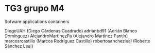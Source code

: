 # TG3 grupo M4
Sofware applications containers

DiegoUAH (Diego Cárdenas Cuadrado)
adrianbd91 (Adrián Blanco Domínguez)
AlejandroMartinezPa (Alejandro Martínez Pantín)
marcosrcastillo (Marcos Rodríguez Castillo)
robertosanchezleal (Roberto Sánchez Leal)
